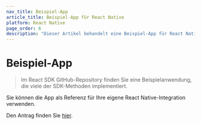 ```yaml
---
nav_title: Beispiel-App
article_title: Beispiel-App für React Native
platform: React Native
page_order: 6
description: "Dieser Artikel behandelt eine Beispiel-App für React Native, die das Braze SDK integriert."
---
```


# Beispiel-App

> Im React SDK GitHub-Repository finden Sie eine Beispielanwendung, die viele der SDK-Methoden implementiert. 

Sie können die App als Referenz für Ihre eigene React Native-Integration verwenden.

Den Antrag finden Sie [hier](https://github.com/braze-inc/braze-react-native-sdk/tree/master/BrazeProject).
